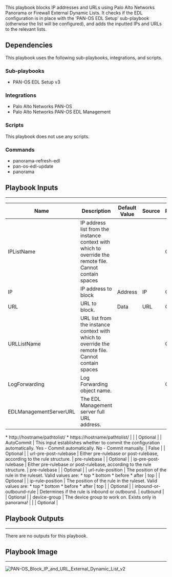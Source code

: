 This playbook blocks IP addresses and URLs using Palo Alto Networks Panorama or Firewall External Dynamic Lists.
It checks if the EDL configuration is in place with the 'PAN-OS EDL Setup' sub-playbook (otherwise the list will be configured), and adds the inputted IPs and URLs to the relevant lists.

## Dependencies
This playbook uses the following sub-playbooks, integrations, and scripts.

### Sub-playbooks
* PAN-OS EDL Setup v3

### Integrations
* Palo Alto Networks PAN-OS
* Palo Alto Networks PAN-OS EDL Management

### Scripts
This playbook does not use any scripts.

### Commands
* panorama-refresh-edl
* pan-os-edl-update
* panorama

## Playbook Inputs
---

| **Name** | **Description** | **Default Value** | **Source** | **Required** |
| --- | --- | --- | --- | --- |
| IPListName | IP address list from the instance context with which to override the remote file. Cannot contain spaces |  |  | Optional |
| IP | IP address to block | Address | IP | Optional |
| URL | URL to block. | Data | URL | Optional |
| URLListName | URL list from the instance context with which to override the remote file. Cannot contain spaces |  |  | Optional |
| LogForwarding | Log Forwarding object name. |  |  | Optional |
| EDLManagementServerURL  | The EDL Management server full URL address.

\* http://hostname/pathtolist/
\* https://hostname/pathtolist/ |  |  | Optional |
| AutoCommit | This input establishes whether to commit the configuration automatically.
Yes \- Commit automatically.
No \- Commit manually. | False |  | Optional |
| url-pre-post-rulebase | Either pre\-rulebase or post\-rulebase,  according to the rule structure. | pre-rulebase |  | Optional |
| ip-pre-post-rulebase | Either pre\-rulebase or post\-rulebase,  according to the rule structure. | pre-rulebase |  | Optional |
| url-rule-position | The position of the rule in the ruleset. Valid values are:
  \* top
  \* bottom
  \* before
  \* after | top |  | Optional |
| ip-rule-position | The position of the rule in the ruleset. Valid values are:
  \* top
  \* bottom
  \* before
  \* after | top |  | Optional |
| inbound-or-outbound-rule | Determines if the rule is inbound or outbound. | outbound |  | Optional |
| device-group | The device group to work on. Exists only in panorama\! |  |  | Optional |

## Playbook Outputs
---
There are no outputs for this playbook.
## Playbook Image
---
![PAN-OS_Block_IP_and_URL_External_Dynamic_List_v2](../../doc_files/PAN-OS_-_Block_IP_and_URL_-_External_Dynamic_List_v2.png)
